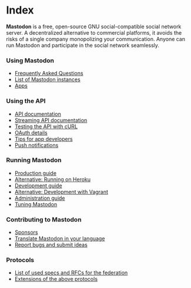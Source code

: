Index
=====

**Mastodon** is a free, open-source GNU social-compatible social network server. A decentralized alternative to commercial platforms, it avoids the risks of a single company monopolizing your communication. Anyone can run Mastodon and participate in the social network seamlessly.

### Using Mastodon
- [Frequently Asked Questions](Using-Mastodon/FAQ.md)
- [List of Mastodon instances](Using-Mastodon/List-of-Mastodon-instances.md)
- [Apps](Using-Mastodon/Apps.md)

### Using the API
- [API documentation](Using-the-API/API.md)
- [Streaming API documentation](Using-the-API/Streaming-API.md)
- [Testing the API with cURL](Using-the-API/Testing-with-cURL.md)
- [OAuth details](Using-the-API/OAuth-details.md)
- [Tips for app developers](Using-the-API/Tips-for-app-developers.md)
- [Push notifications](Using-the-API/Push-notifications.md)

### Running Mastodon
- [Production guide](Running-Mastodon/Production-guide.md)
- [Alternative: Running on Heroku](Running-Mastodon/Heroku-guide.md)
- [Development guide](Running-Mastodon/Development-guide.md)
- [Alternative: Development with Vagrant](Running-Mastodon/Vagrant-guide.md)
- [Administration guide](Running-Mastodon/Administration-guide.md)
- [Tuning Mastodon](Running-Mastodon/Tuning.md)

### Contributing to Mastodon
- [Sponsors](Contributing-to-Mastodon/Sponsors.md)
- [Translate Mastodon in your language](Contributing-to-Mastodon/Translating.md)
- [Report bugs and submit ideas](https://github.com/tootsuite/mastodon/issues)

### Protocols

- [List of used specs and RFCs for the federation](Specs-and-RFCs-used.md)
- [Extensions of the above protocols](Extensions.md)
